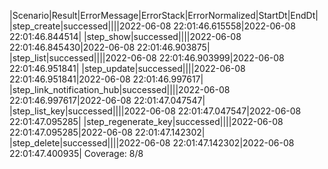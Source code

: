 |Scenario|Result|ErrorMessage|ErrorStack|ErrorNormalized|StartDt|EndDt|
|step_create|successed||||2022-06-08 22:01:46.615558|2022-06-08 22:01:46.844514|
|step_show|successed||||2022-06-08 22:01:46.845430|2022-06-08 22:01:46.903875|
|step_list|successed||||2022-06-08 22:01:46.903999|2022-06-08 22:01:46.951841|
|step_update|successed||||2022-06-08 22:01:46.951841|2022-06-08 22:01:46.997617|
|step_link_notification_hub|successed||||2022-06-08 22:01:46.997617|2022-06-08 22:01:47.047547|
|step_list_key|successed||||2022-06-08 22:01:47.047547|2022-06-08 22:01:47.095285|
|step_regenerate_key|successed||||2022-06-08 22:01:47.095285|2022-06-08 22:01:47.142302|
|step_delete|successed||||2022-06-08 22:01:47.142302|2022-06-08 22:01:47.400935|
Coverage: 8/8
